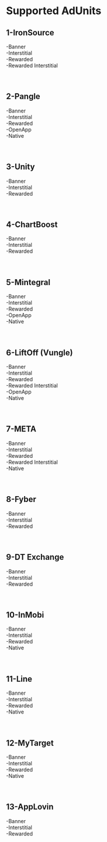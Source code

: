 # Supported AdUnits

## 1-IronSource</br>
  -Banner</br>
  -Interstitial</br>
  -Rewarded</br>
  -Rewarded Interstitial</br>
</br></br>
## 2-Pangle</br>
  -Banner</br>
  -Interstitial</br>
  -Rewarded</br>
  -OpenApp</br>
  -Native</br>
</br></br>
## 3-Unity</br>
  -Banner</br>
  -Interstitial</br>
  -Rewarded</br>
</br></br>
## 4-ChartBoost</br>
  -Banner</br>
  -Interstitial</br>
  -Rewarded</br>
</br></br>
## 5-Mintegral</br>
  -Banner</br>
  -Interstitial</br>
  -Rewarded</br>
  -OpenApp</br>
  -Native</br>
</br></br>
## 6-LiftOff (Vungle)</br>
  -Banner</br>
  -Interstitial</br>
  -Rewarded</br>
  -Rewarded Interstitial</br>
  -OpenApp</br>
  -Native</br>
</br></br>
## 7-META</br>
  -Banner</br>
  -Interstitial</br>
  -Rewarded</br>
  -Rewarded Interstitial</br>
  -Native</br>
</br></br>
## 8-Fyber</br>
  -Banner</br>
  -Interstitial</br>
  -Rewarded</br>
</br></br>
## 9-DT Exchange</br>
  -Banner</br>
  -Interstitial</br>
  -Rewarded</br>
</br></br>
## 10-InMobi</br>
  -Banner</br>
  -Interstitial</br>
  -Rewarded</br>
  -Native</br>
</br></br>
## 11-Line</br>
  -Banner</br>
  -Interstitial</br>
  -Rewarded</br>
  -Native</br>
</br></br>
## 12-MyTarget</br>
  -Banner</br>
  -Interstitial</br>
  -Rewarded</br>
  -Native</br>
</br></br>
## 13-AppLovin</br>
  -Banner</br>
  -Interstitial</br>
  -Rewarded</br>
</br></br>

